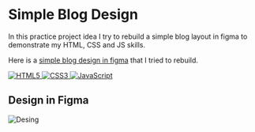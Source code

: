 # Simple Blog Design
In this practice project idea I try to rebuild a simple blog layout in figma to demonstrate my HTML, CSS and JS skills.

Here is a [simple blog design in figma](https://www.figma.com/file/nh0V05z3NB87ue9v5PcO3R/writings.dev?type=design&node-id=0%3A1&t=2iQplaIojU3ydAfW-1) that I tried to rebuild.

<a href="https://html.spec.whatwg.org/" target="_blank">
  <img src="https://img.shields.io/badge/HTML-5-orange?style=flat-square&logo=html5&logoColor=white" alt="HTML5">
</a>
<a href="https://www.w3.org/Style/CSS/" target="_blank">
  <img src="https://img.shields.io/badge/CSS-3-blue?style=flat-square&logo=css3&logoColor=white" alt="CSS3">
</a>
<a href="https://developer.mozilla.org/en-US/docs/Web/JavaScript" target="_blank">
  <img src="https://img.shields.io/badge/JavaScript-ES6-yellow?style=flat-square&logo=javascript&logoColor=white" alt="JavaScript">
</a>

## Design in Figma 
<img src="https://media.discordapp.net/attachments/1077747221640003681/1111412200129708153/writings.dev.png" alt="Desing">
